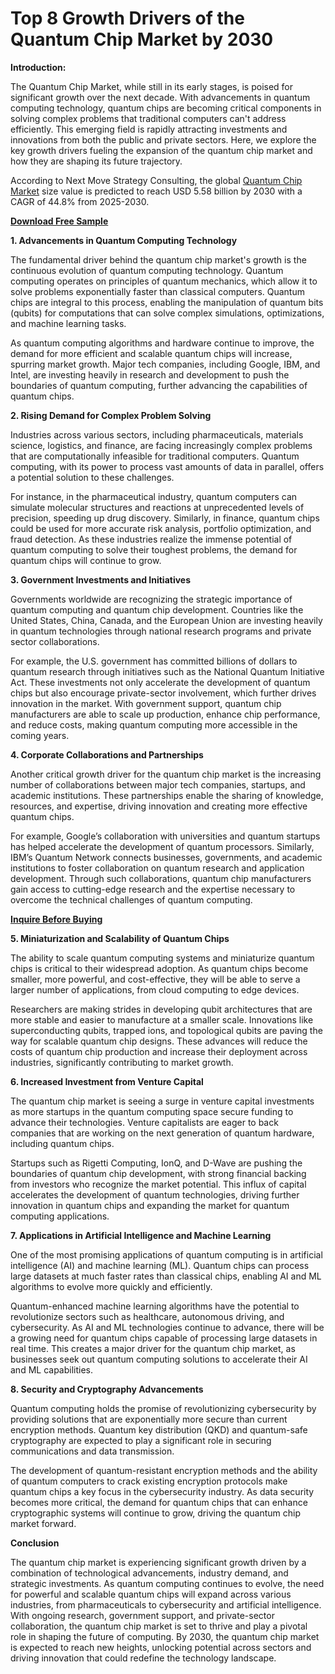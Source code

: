 # Top 8 Growth Drivers of the Quantum Chip Market by 2030

**Introduction:**

The Quantum Chip Market, while still in its early stages, is poised for significant growth over the next decade. With advancements in quantum computing technology, quantum chips are becoming critical components in solving complex problems that traditional computers can't address efficiently. This emerging field is rapidly attracting investments and innovations from both the public and private sectors. Here, we explore the key growth drivers fueling the expansion of the quantum chip market and how they are shaping its future trajectory.

According to Next Move Strategy Consulting, the global [Quantum Chip Market](https://www.nextmsc.com/report/quantum-chip-market-se2974) size value is predicted to reach USD 5.58 billion by 2030 with a CAGR of 44.8% from 2025-2030.

[**Download Free Sample**](https://www.nextmsc.com/quantum-chip-market-se2974/request-sample)

**1. Advancements in Quantum Computing Technology**

The fundamental driver behind the quantum chip market's growth is the continuous evolution of quantum computing technology. Quantum computing operates on principles of quantum mechanics, which allow it to solve problems exponentially faster than classical computers. Quantum chips are integral to this process, enabling the manipulation of quantum bits (qubits) for computations that can solve complex simulations, optimizations, and machine learning tasks.

As quantum computing algorithms and hardware continue to improve, the demand for more efficient and scalable quantum chips will increase, spurring market growth. Major tech companies, including Google, IBM, and Intel, are investing heavily in research and development to push the boundaries of quantum computing, further advancing the capabilities of quantum chips.

**2. Rising Demand for Complex Problem Solving**

Industries across various sectors, including pharmaceuticals, materials science, logistics, and finance, are facing increasingly complex problems that are computationally infeasible for traditional computers. Quantum computing, with its power to process vast amounts of data in parallel, offers a potential solution to these challenges.

For instance, in the pharmaceutical industry, quantum computers can simulate molecular structures and reactions at unprecedented levels of precision, speeding up drug discovery. Similarly, in finance, quantum chips could be used for more accurate risk analysis, portfolio optimization, and fraud detection. As these industries realize the immense potential of quantum computing to solve their toughest problems, the demand for quantum chips will continue to grow.

**3. Government Investments and Initiatives**

Governments worldwide are recognizing the strategic importance of quantum computing and quantum chip development. Countries like the United States, China, Canada, and the European Union are investing heavily in quantum technologies through national research programs and private sector collaborations.

For example, the U.S. government has committed billions of dollars to quantum research through initiatives such as the National Quantum Initiative Act. These investments not only accelerate the development of quantum chips but also encourage private-sector involvement, which further drives innovation in the market. With government support, quantum chip manufacturers are able to scale up production, enhance chip performance, and reduce costs, making quantum computing more accessible in the coming years.

**4. Corporate Collaborations and Partnerships**

Another critical growth driver for the quantum chip market is the increasing number of collaborations between major tech companies, startups, and academic institutions. These partnerships enable the sharing of knowledge, resources, and expertise, driving innovation and creating more effective quantum chips.

For example, Google’s collaboration with universities and quantum startups has helped accelerate the development of quantum processors. Similarly, IBM’s Quantum Network connects businesses, governments, and academic institutions to foster collaboration on quantum research and application development. Through such collaborations, quantum chip manufacturers gain access to cutting-edge research and the expertise necessary to overcome the technical challenges of quantum computing.

[**Inquire Before Buying**](https://www.nextmsc.com/quantum-chip-market-se2974/inquire-before-buying)

**5. Miniaturization and Scalability of Quantum Chips**

The ability to scale quantum computing systems and miniaturize quantum chips is critical to their widespread adoption. As quantum chips become smaller, more powerful, and cost-effective, they will be able to serve a larger number of applications, from cloud computing to edge devices.

Researchers are making strides in developing qubit architectures that are more stable and easier to manufacture at a smaller scale. Innovations like superconducting qubits, trapped ions, and topological qubits are paving the way for scalable quantum chip designs. These advances will reduce the costs of quantum chip production and increase their deployment across industries, significantly contributing to market growth.

**6. Increased Investment from Venture Capital**

The quantum chip market is seeing a surge in venture capital investments as more startups in the quantum computing space secure funding to advance their technologies. Venture capitalists are eager to back companies that are working on the next generation of quantum hardware, including quantum chips.

Startups such as Rigetti Computing, IonQ, and D-Wave are pushing the boundaries of quantum chip development, with strong financial backing from investors who recognize the market potential. This influx of capital accelerates the development of quantum technologies, driving further innovation in quantum chips and expanding the market for quantum computing applications.

**7. Applications in Artificial Intelligence and Machine Learning**

One of the most promising applications of quantum computing is in artificial intelligence (AI) and machine learning (ML). Quantum chips can process large datasets at much faster rates than classical chips, enabling AI and ML algorithms to evolve more quickly and efficiently.

Quantum-enhanced machine learning algorithms have the potential to revolutionize sectors such as healthcare, autonomous driving, and cybersecurity. As AI and ML technologies continue to advance, there will be a growing need for quantum chips capable of processing large datasets in real time. This creates a major driver for the quantum chip market, as businesses seek out quantum computing solutions to accelerate their AI and ML capabilities.

**8. Security and Cryptography Advancements**

Quantum computing holds the promise of revolutionizing cybersecurity by providing solutions that are exponentially more secure than current encryption methods. Quantum key distribution (QKD) and quantum-safe cryptography are expected to play a significant role in securing communications and data transmission.

The development of quantum-resistant encryption methods and the ability of quantum computers to crack existing encryption protocols make quantum chips a key focus in the cybersecurity industry. As data security becomes more critical, the demand for quantum chips that can enhance cryptographic systems will continue to grow, driving the quantum chip market forward.

**Conclusion**

The quantum chip market is experiencing significant growth driven by a combination of technological advancements, industry demand, and strategic investments. As quantum computing continues to evolve, the need for powerful and scalable quantum chips will expand across various industries, from pharmaceuticals to cybersecurity and artificial intelligence. With ongoing research, government support, and private-sector collaboration, the quantum chip market is set to thrive and play a pivotal role in shaping the future of computing. By 2030, the quantum chip market is expected to reach new heights, unlocking potential across sectors and driving innovation that could redefine the technology landscape.
